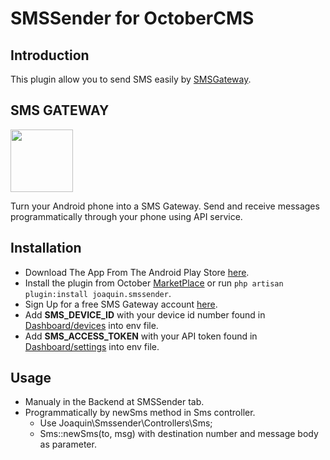 # SMSSender for OctoberCMS

## Introduction
This plugin allow you to send SMS easily by [SMSGateway](https://smsgateway.me/).

## SMS GATEWAY
[<img src="https://d2ahgh942lw1b6.cloudfront.net/img/logo.svg " data-canonical-src="https://d2ahgh942lw1b6.cloudfront.net/img/logo.svg " width="100" height="100" />](https://smsgateway.me/)

Turn your Android phone into a SMS Gateway.
Send and receive messages programmatically through your phone using API service.

## Installation

-  Download The App From The Android Play Store [here](https://play.google.com/store/apps/details?id=networked.solutions.sms.gateway.api&pcampaignid=MKT-Other-global-all-co-prtnr-py-PartBadge-Mar2515-1).
-  Install the plugin from October [MarketPlace](https://octobercms.com/plugins) or run `php artisan plugin:install joaquin.smssender`.
-  Sign Up for a free SMS Gateway account [here](https://smsgateway.me/register).
-  Add **SMS_DEVICE_ID** with your device id number found in [Dashboard/devices](https://smsgateway.me/dashboard/devices) into env file.
-  Add **SMS_ACCESS_TOKEN** with your API token found in [Dashboard/settings](https://smsgateway.me/dashboard/settings) into env file.

## Usage
- Manualy in the Backend at SMSSender tab.
- Programmatically by newSms method in Sms controller.
    - Use Joaquin\Smssender\Controllers\Sms;
    - Sms::newSms(to, msg) with destination number and message body as parameter.